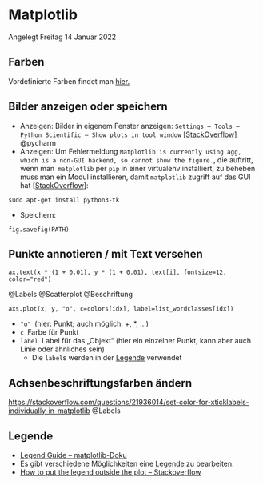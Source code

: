 # Matplotlib
Angelegt Freitag 14 Januar 2022

Farben
------
Vordefinierte Farben findet man [hier.](https://matplotlib.org/stable/gallery/color/named_colors.html)

Bilder anzeigen oder speichern
------------------------------

* Anzeigen: Bilder in eigenem Fenster anzeigen: ``Settings – Tools – Python Scientific – Show plots in tool window`` [[StackOverflow](https://stackoverflow.com/questions/48334853/using-pycharm-i-want-to-show-plot-extra-figure-windows)] @pycharm
* Anzeigen: Um Fehlermeldung ``Matplotlib is currently using agg, which is a non-GUI backend, so cannot show the figure.``, die auftritt, wenn man`` matplotlib`` per ``pip`` in einer virtualenv installiert, zu beheben muss man ein Modul installieren, damit ``matplotlib`` zugriff auf das GUI hat [[StackOverflow](https://stackoverflow.com/questions/56656777/userwarning-matplotlib-is-currently-using-agg-which-is-a-non-gui-backend-so)]:

``sudo apt-get install python3-tk``

* Speichern:

``fig.savefig(PATH)``

Punkte annotieren / mit Text versehen
-------------------------------------
	ax.text(x * (1 + 0.01), y * (1 + 0.01), text[i], fontsize=12, color="red")

@Labels @Scatterplot @Beschriftung

	axs.plot(x, y, "o", c=colors[idx], label=list_wordclasses[idx])


* ``"o" ``(hier: Punkt; auch möglich: +, *, ...)
* ``c ``Farbe für Punkt
* ``label ``Label für das „Objekt“ (hier ein einzelner Punkt, kann aber auch Linie oder ähnliches sein)
	* Die ``label``s werden in der [Legende](https://matplotlib.org/stable/api/_as_gen/matplotlib.pyplot.legend.html) verwendet


Achsenbeschriftungsfarben ändern
--------------------------------
<https://stackoverflow.com/questions/21936014/set-color-for-xticklabels-individually-in-matplotlib>
@Labels

Legende
-------

* [Legend Guide – matplotlib-Doku](https://matplotlib.org/stable/tutorials/intermediate/legend_guide.html)
* Es gibt verschiedene Möglichkeiten eine [Legende](https://matplotlib.org/stable/api/_as_gen/matplotlib.pyplot.legend.html) zu bearbeiten.
* [How to put the legend outside the plot – Stackoverflow](https://stackoverflow.com/questions/4700614/how-to-put-the-legend-outside-the-plot)


